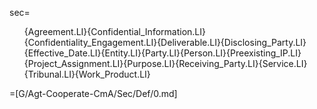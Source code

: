 sec=<ol class="secs-and">{Agreement.LI}{Confidential_Information.LI}{Confidentiality_Engagement.LI}{Deliverable.LI}{Disclosing_Party.LI}{Effective_Date.LI}{Entity.LI}{Party.LI}{Person.LI}{Preexisting_IP.LI}{Project_Assignment.LI}{Purpose.LI}{Receiving_Party.LI}{Service.LI}{Tribunal.LI}{Work_Product.LI}</ol>


=[G/Agt-Cooperate-CmA/Sec/Def/0.md]